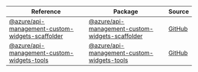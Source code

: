 | Reference | Package | Source |
|---|---|---|
|[@azure/api-management-custom-widgets-scaffolder](api-management-custom-widgets-scaffolder-readme.md)|[@azure/api-management-custom-widgets-scaffolder](https://www.npmjs.com/package/@azure/api-management-custom-widgets-scaffolder)|[GitHub](https://github.com/Azure/azure-sdk-for-js/blob/main/sdk/apimanagement/api-management-custom-widgets-scaffolder)|
|[@azure/api-management-custom-widgets-tools](api-management-custom-widgets-tools-readme.md)|[@azure/api-management-custom-widgets-tools](https://www.npmjs.com/package/@azure/api-management-custom-widgets-tools)|[GitHub](https://github.com/Azure/azure-sdk-for-js/blob/main/sdk/apimanagement/api-management-custom-widgets-tools)|
